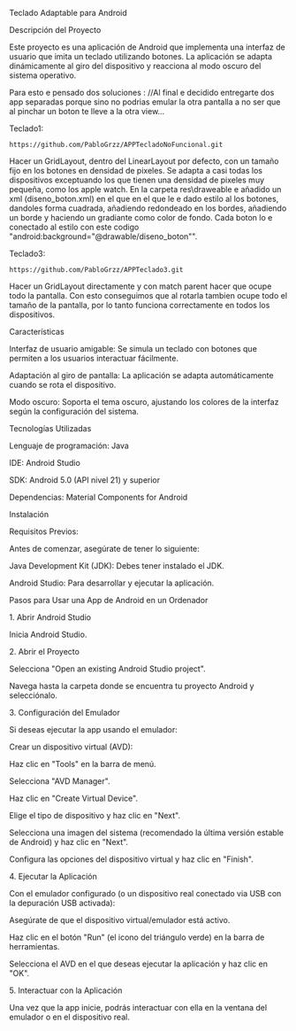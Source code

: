 ﻿

Teclado Adaptable para Android

Descripción del Proyecto

Este proyecto es una aplicación de Android que implementa una interfaz de usuario que imita un teclado utilizando botones. La aplicación se adapta dinámicamente al giro del dispositivo y reacciona al modo oscuro del sistema operativo.

Para esto e pensado dos soluciones : 
//Al final e decidido entregarte dos app separadas porque sino no podrias emular la otra pantalla a no ser que al pinchar un boton te lleve a la otra view...

Teclado1:
```
https://github.com/PabloGrzz/APPTecladoNoFuncional.git
```

Hacer un GridLayout, dentro del LinearLayout por defecto, con un tamaño fijo en los botones en densidad de pixeles. Se adapta a casi todas los dispositivos exceptuando los que tienen una densidad de pixeles muy pequeña, como los apple watch. En la carpeta res\draweable e añadido un xml (diseno_boton.xml) en el que en el que le e dado estilo al los botones, dandoles forma cuadrada, añadiendo redondeado en los bordes, añadiendo un borde y haciendo un gradiante como color de fondo. Cada boton lo e conectado al estilo con este codigo "android:background="@drawable/diseno_boton"".

Teclado3:
```
https://github.com/PabloGrzz/APPTeclado3.git
```

Hacer un GridLayout directamente y con match parent hacer que ocupe todo la pantalla. Con esto conseguimos que al rotarla tambien ocupe todo el tamaño de la pantalla, por lo tanto funciona correctamente en todos los dispositivos.

Características

Interfaz de usuario amigable: Se simula un teclado con botones que permiten a los usuarios interactuar fácilmente.

Adaptación al giro de pantalla: La aplicación se adapta automáticamente cuando se rota el dispositivo.

Modo oscuro: Soporta el tema oscuro, ajustando los colores de la interfaz según la configuración del sistema.

Tecnologías Utilizadas

Lenguaje de programación: Java

IDE: Android Studio

SDK: Android 5.0 (API nivel 21) y superior

Dependencias: Material Components for Android

Instalación

Requisitos Previos:

Antes de comenzar, asegúrate de tener lo siguiente:

Java Development Kit (JDK): Debes tener instalado el JDK. 

Android Studio: Para desarrollar y ejecutar la aplicación. 

Pasos para Usar una App de Android en un Ordenador

1\. Abrir Android Studio

Inicia Android Studio.

2\. Abrir el Proyecto

Selecciona "Open an existing Android Studio project".

Navega hasta la carpeta donde se encuentra tu proyecto Android y selecciónalo.

3\. Configuración del Emulador

Si deseas ejecutar la app usando el emulador:

Crear un dispositivo virtual (AVD):

Haz clic en "Tools" en la barra de menú.

Selecciona "AVD Manager".

Haz clic en "Create Virtual Device".

Elige el tipo de dispositivo y haz clic en "Next".

Selecciona una imagen del sistema (recomendado la última versión estable de Android) y haz clic en "Next".

Configura las opciones del dispositivo virtual y haz clic en "Finish".

4\. Ejecutar la Aplicación

Con el emulador configurado (o un dispositivo real conectado via USB con la depuración USB activada):

Asegúrate de que el dispositivo virtual/emulador está activo.

Haz clic en el botón "Run" (el icono del triángulo verde) en la barra de herramientas.

Selecciona el AVD en el que deseas ejecutar la aplicación y haz clic en "OK".

5\. Interactuar con la Aplicación

Una vez que la app inicie, podrás interactuar con ella en la ventana del emulador o en el dispositivo real.

